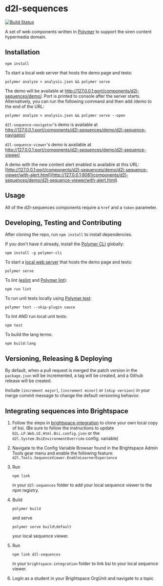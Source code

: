 # d2l-sequences
[![Build Status](https://www.travis-ci.com/BrightspaceHypermediaComponents/sequences.svg?branch=master)](https://www.travis-ci.com/BrightspaceHypermediaComponents/sequences)

A set of web components written in [Polymer](https://www.polymer-project.org) to support the siren content hypermedia domain.

## Installation

```shell
npm install
```

To start a local web server that hosts the demo page and tests:

 ```shell
polymer analyze > analysis.json && polymer serve
```

 The demo will be available at http://127.0.0.1:port/components/d2l-sequences/demo/. Port is printed to console after the server starts. Alternatively, you can run the following command and then add /demo to the end of the URL:

 ```shell
polymer analyze > analysis.json && polymer serve --open
```

`d2l-sequence-navigator`'s demo is available at http://127.0.0.1:port/components/d2l-sequences/demo/d2l-sequence-navigator/

`d2l-sequence-viewer`'s demo is available at http://127.0.0.1:port/components/d2l-sequences/demo/d2l-sequence-viewer/

A demo with the new content alert enabled is available at this URL: [http://127.0.0.1:port/components/d2l-sequences/demo/d2l-sequence-viewer/with-alert.html](http://127.0.0.1:8081/components/d2l-sequences/demo/d2l-sequence-viewer/with-alert.html)

## Usage

All of the d2l-sequences components require a `href` and a `token` parameter.

## Developing, Testing and Contributing

After cloning the repo, run `npm install` to install dependencies.

If you don't have it already, install the [Polymer CLI](https://www.polymer-project.org/2.0/docs/tools/polymer-cli) globally:

```shell
npm install -g polymer-cli
```

To start a [local web server](https://www.polymer-project.org/2.0/docs/tools/polymer-cli-commands#serve) that hosts the demo page and tests:

```shell
polymer serve
```

To lint ([eslint](http://eslint.org/) and [Polymer lint](https://www.polymer-project.org/2.0/docs/tools/polymer-cli-commands#lint)):

```shell
npm run lint
```

To run unit tests locally using [Polymer test](https://www.polymer-project.org/2.0/docs/tools/polymer-cli-commands#tests):

```shell
polymer test --skip-plugin sauce
```

To lint AND run local unit tests:

```shell
npm test
```

To build the lang terms:

```shell
npm build:lang
```

## Versioning, Releasing & Deploying

By default, when a pull request is merged the patch version in the `package.json` will be incremented, a tag will be created, and a Github release will be created.

Include `[increment major]`, `[increment minor]` or `[skip version]` in your merge commit message to change the default versioning behavior.

## Integrating sequences into Brightspace

1.  Follow the steps in [brightspace-integration](https://github.com/Brightspace/brightspace-integration) to clone your own local copy of bsi. (Be sure to follow the instructions to update `D2L.LP.Web.UI.Html.Bsi.config.json` or the `d2l.System.BsiEnvironmentOverride` config. variable)

2.  Navigate to the Config Variable Browser found in the Brightspace Admin Tools gear menu and enable the following feature:
`d2l.Tools.SequenceViewer.EnableLearnerExperience`

3.  Run
    ```shell
    npm link 
    ```
    in your `d2l-sequences` folder to add your local sequence viewer to the npm registry.

4.  Build
    ```shell
    polymer build
    ```
    and serve
    ```shell
    polymer serve build\default
    ```
    your local sequence viewer.

5.  Run
	```shell
	npm link d2l-sequences
	```
	in your `brightspace-integration` folder to link bsi to your local sequence viewer.

6.  Login as a student in your Brightspace OrgUnit and navigate to a topic